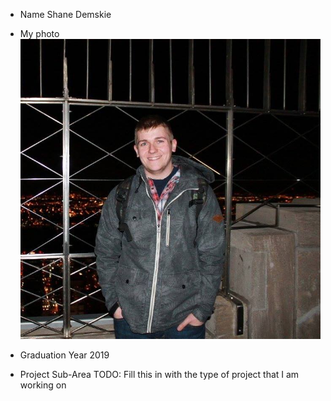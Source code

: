 * Name
Shane Demskie

* My photo
 ![Shane](https://github.com/demsks/CSCI2961/blob/master/Images/Me.jpg)

* Graduation Year
2019

* Project Sub-Area
TODO: Fill this in with the type of project that I am working on


